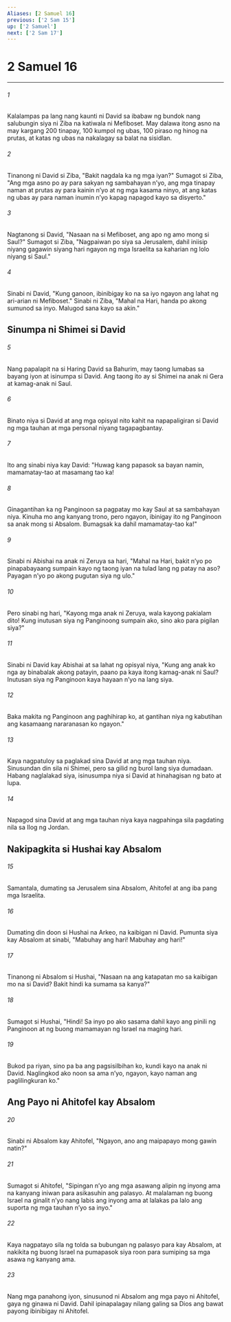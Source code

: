 ```yaml
---
Aliases: [2 Samuel 16]
previous: ['2 Sam 15']
up: ['2 Samuel']
next: ['2 Sam 17']
---
```

# 2 Samuel 16

***

###### 1
Kalalampas pa lang nang kaunti ni David sa ibabaw ng bundok nang salubungin siya ni Ziba na katiwala ni Mefiboset. May dalawa itong asno na may kargang 200 tinapay, 100 kumpol ng ubas, 100 piraso ng hinog na prutas, at katas ng ubas na nakalagay sa balat na sisidlan. 

###### 2
Tinanong ni David si Ziba, "Bakit nagdala ka ng mga iyan?" Sumagot si Ziba, "Ang mga asno po ay para sakyan ng sambahayan nʼyo, ang mga tinapay naman at prutas ay para kainin nʼyo at ng mga kasama ninyo, at ang katas ng ubas ay para naman inumin nʼyo kapag napagod kayo sa disyerto." 

###### 3
Nagtanong si David, "Nasaan na si Mefiboset, ang apo ng amo mong si Saul?" Sumagot si Ziba, "Nagpaiwan po siya sa Jerusalem, dahil iniisip niyang gagawin siyang hari ngayon ng mga Israelita sa kaharian ng lolo niyang si Saul." 

###### 4
Sinabi ni David, "Kung ganoon, ibinibigay ko na sa iyo ngayon ang lahat ng ari-arian ni Mefiboset." Sinabi ni Ziba, "Mahal na Hari, handa po akong sumunod sa inyo. Malugod sana kayo sa akin." 

## Sinumpa ni Shimei si David 

###### 5
Nang papalapit na si Haring David sa Bahurim, may taong lumabas sa bayang iyon at isinumpa si David. Ang taong ito ay si Shimei na anak ni Gera at kamag-anak ni Saul. 

###### 6
Binato niya si David at ang mga opisyal nito kahit na napapaligiran si David ng mga tauhan at mga personal niyang tagapagbantay. 

###### 7
Ito ang sinabi niya kay David: "Huwag kang papasok sa bayan namin, mamamatay-tao at masamang tao ka! 

###### 8
Ginagantihan ka ng Panginoon sa pagpatay mo kay Saul at sa sambahayan niya. Kinuha mo ang kanyang trono, pero ngayon, ibinigay ito ng Panginoon sa anak mong si Absalom. Bumagsak ka dahil mamamatay-tao ka!" 

###### 9
Sinabi ni Abishai na anak ni Zeruya sa hari, "Mahal na Hari, bakit nʼyo po pinapabayaang sumpain kayo ng taong iyan na tulad lang ng patay na aso? Payagan nʼyo po akong pugutan siya ng ulo." 

###### 10
Pero sinabi ng hari, "Kayong mga anak ni Zeruya, wala kayong pakialam dito! Kung inutusan siya ng Panginoong sumpain ako, sino ako para pigilan siya?" 

###### 11
Sinabi ni David kay Abishai at sa lahat ng opisyal niya, "Kung ang anak ko nga ay binabalak akong patayin, paano pa kaya itong kamag-anak ni Saul? Inutusan siya ng Panginoon kaya hayaan nʼyo na lang siya. 

###### 12
Baka makita ng Panginoon ang paghihirap ko, at gantihan niya ng kabutihan ang kasamaang nararanasan ko ngayon." 

###### 13
Kaya nagpatuloy sa paglakad sina David at ang mga tauhan niya. Sinusundan din sila ni Shimei, pero sa gilid ng burol lang siya dumadaan. Habang naglalakad siya, isinusumpa niya si David at hinahagisan ng bato at lupa. 

###### 14
Napagod sina David at ang mga tauhan niya kaya nagpahinga sila pagdating nila sa Ilog ng Jordan.

## Nakipagkita si Hushai kay Absalom 

###### 15
Samantala, dumating sa Jerusalem sina Absalom, Ahitofel at ang iba pang mga Israelita. 

###### 16
Dumating din doon si Hushai na Arkeo, na kaibigan ni David. Pumunta siya kay Absalom at sinabi, "Mabuhay ang hari! Mabuhay ang hari!" 

###### 17
Tinanong ni Absalom si Hushai, "Nasaan na ang katapatan mo sa kaibigan mo na si David? Bakit hindi ka sumama sa kanya?" 

###### 18
Sumagot si Hushai, "Hindi! Sa inyo po ako sasama dahil kayo ang pinili ng Panginoon at ng buong mamamayan ng Israel na maging hari. 

###### 19
Bukod pa riyan, sino pa ba ang pagsisilbihan ko, kundi kayo na anak ni David. Naglingkod ako noon sa ama nʼyo, ngayon, kayo naman ang paglilingkuran ko." 

## Ang Payo ni Ahitofel kay Absalom 

###### 20
Sinabi ni Absalom kay Ahitofel, "Ngayon, ano ang maipapayo mong gawin natin?" 

###### 21
Sumagot si Ahitofel, "Sipingan nʼyo ang mga asawang alipin ng inyong ama na kanyang iniwan para asikasuhin ang palasyo. At malalaman ng buong Israel na ginalit nʼyo nang labis ang inyong ama at lalakas pa lalo ang suporta ng mga tauhan nʼyo sa inyo." 

###### 22
Kaya nagpatayo sila ng tolda sa bubungan ng palasyo para kay Absalom, at nakikita ng buong Israel na pumapasok siya roon para sumiping sa mga asawa ng kanyang ama. 

###### 23
Nang mga panahong iyon, sinusunod ni Absalom ang mga payo ni Ahitofel, gaya ng ginawa ni David. Dahil ipinapalagay nilang galing sa Dios ang bawat payong ibinibigay ni Ahitofel.
